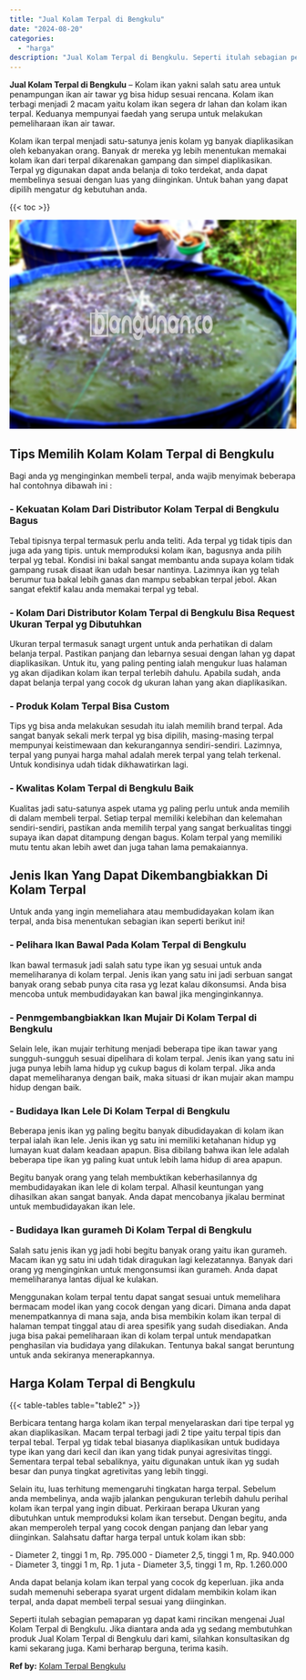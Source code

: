 ```yaml
---
title: "Jual Kolam Terpal di Bengkulu"
date: "2024-08-20"
categories: 
  - "harga"
description: "Jual Kolam Terpal di Bengkulu. Seperti itulah sebagian pemaparan yg dapat kami rincikan mengenai Jual Kolam Terpal di Bengkulu. Jika diantara anda ada yg sed..."
---
```


**Jual Kolam Terpal di Bengkulu** – Kolam ikan yakni salah satu area untuk penampungan ikan air tawar yg bisa hidup sesuai rencana. Kolam ikan terbagi menjadi 2 macam yaitu kolam ikan segera dr lahan dan kolam ikan terpal. Keduanya mempunyai faedah yang serupa untuk melakukan pemeliharaan ikan air tawar.

Kolam ikan terpal menjadi satu-satunya jenis kolam yg banyak diaplikasikan oleh kebanyakan orang. Banyak dr mereka yg lebih menentukan memakai kolam ikan dari terpal dikarenakan gampang dan simpel diaplikasikan. Terpal yg digunakan dapat anda belanja di toko terdekat, anda dapat membelinya sesuai dengan luas yang diinginkan. Untuk bahan yang dapat dipilih mengatur dg kebutuhan anda.

{{< toc >}}

![Jual Kolam Terpal di Bengkulu](/images/jual-kolam-terpal-46.png)

## Tips Memilih Kolam Kolam Terpal di Bengkulu

Bagi anda yg menginginkan membeli terpal, anda wajib menyimak beberapa hal contohnya dibawah ini :

### \- Kekuatan Kolam Dari Distributor Kolam Terpal di Bengkulu Bagus

Tebal tipisnya terpal termasuk perlu anda teliti. Ada terpal yg tidak tipis dan juga ada yang tipis. untuk memproduksi kolam ikan, bagusnya anda pilih terpal yg tebal. Kondisi ini bakal sangat membantu anda supaya kolam tidak gampang rusak disaat ikan udah besar nantinya. Lazimnya ikan yg telah berumur tua bakal lebih ganas dan mampu sebabkan terpal jebol. Akan sangat efektif kalau anda memakai terpal yg tebal.

### \- Kolam Dari Distributor Kolam Terpal di Bengkulu Bisa Request Ukuran Terpal yg Dibutuhkan

Ukuran terpal termasuk sanagt urgent untuk anda perhatikan di dalam belanja terpal. Pastikan panjang dan lebarnya sesuai dengan lahan yg dapat diaplikasikan. Untuk itu, yang paling penting ialah mengukur luas halaman yg akan dijadikan kolam ikan terpal terlebih dahulu. Apabila sudah, anda dapat belanja terpal yang cocok dg ukuran lahan yang akan diaplikasikan.

### \- Produk Kolam Terpal Bisa Custom

Tips yg bisa anda melakukan sesudah itu ialah memilih brand terpal. Ada sangat banyak sekali merk terpal yg bisa dipilih, masing-masing terpal mempunyai keistimewaan dan kekurangannya sendiri-sendiri. Lazimnya, terpal yang punyai harga mahal adalah merek terpal yang telah terkenal. Untuk kondisinya udah tidak dikhawatirkan lagi.

### \- Kwalitas Kolam Terpal di Bengkulu Baik

Kualitas jadi satu-satunya aspek utama yg paling perlu untuk anda memilih di dalam membeli terpal. Setiap terpal memiliki kelebihan dan kelemahan sendiri-sendiri, pastikan anda memilih terpal yang sangat berkualitas tinggi supaya ikan dapat ditampung dengan bagus. Kolam terpal yang memiliki mutu tentu akan lebih awet dan juga tahan lama pemakaiannya.

## Jenis Ikan Yang Dapat Dikembangbiakkan Di Kolam Terpal

Untuk anda yang ingin memeliahara atau membudidayakan kolam ikan terpal, anda bisa menentukan sebagian ikan seperti berikut ini!

### \- Pelihara Ikan Bawal Pada Kolam Terpal di Bengkulu

Ikan bawal termasuk jadi salah satu type ikan yg sesuai untuk anda memeliharanya di kolam terpal. Jenis ikan yang satu ini jadi serbuan sangat banyak orang sebab punya cita rasa yg lezat kalau dikonsumsi. Anda bisa mencoba untuk membudidayakan kan bawal jika menginginkannya.

### \- Penmgembangbiakkan Ikan Mujair Di Kolam Terpal di Bengkulu

Selain lele, ikan mujair terhitung menjadi beberapa tipe ikan tawar yang sungguh-sungguh sesuai dipelihara di kolam terpal. Jenis ikan yang satu ini juga punya lebih lama hidup yg cukup bagus di kolam terpal. Jika anda dapat memeliharanya dengan baik, maka situasi dr ikan mujair akan mampu hidup dengan baik.

### \- Budidaya Ikan Lele Di Kolam Terpal di Bengkulu

Beberapa jenis ikan yg paling begitu banyak dibudidayakan di kolam ikan terpal ialah ikan lele. Jenis ikan yg satu ini memiliki ketahanan hidup yg lumayan kuat dalam keadaan apapun. Bisa dibilang bahwa ikan lele adalah beberapa tipe ikan yg paling kuat untuk lebih lama hidup di area apapun.

Begitu banyak orang yang telah membuktikan keberhasilannya dg membudidayakan ikan lele di kolam terpal. Alhasil keuntungan yang dihasilkan akan sangat banyak. Anda dapat mencobanya jikalau berminat untuk membudidayakan ikan lele.

### \- Budidaya Ikan gurameh Di Kolam Terpal di Bengkulu

Salah satu jenis ikan yg jadi hobi begitu banyak orang yaitu ikan gurameh. Macam ikan yg satu ini udah tidak diragukan lagi kelezatannya. Banyak dari orang yg menginginkan untuk mengonsumsi ikan gurameh. Anda dapat memeliharanya lantas dijual ke kulakan.

Menggunakan kolam terpal tentu dapat sangat sesuai untuk memelihara bermacam model ikan yang cocok dengan yang dicari. Dimana anda dapat menempatkannya di mana saja, anda bisa membikin kolam ikan terpal di halaman tempat tinggal atau di area spesifik yang sudah disediakan. Anda juga bisa pakai pemeliharaan ikan di kolam terpal untuk mendapatkan penghasilan via budidaya yang dilakukan. Tentunya bakal sangat beruntung untuk anda sekiranya menerapkannya.

## Harga Kolam Terpal di Bengkulu

{{< table-tables table="table2" >}}

Berbicara tentang harga kolam ikan terpal menyelaraskan dari tipe terpal yg akan diaplikasikan. Macam terpal terbagi jadi 2 tipe yaitu terpal tipis dan terpal tebal. Terpal yg tidak tebal biasanya diaplikasikan untuk budidaya type ikan yang dari kecil dan ikan yang tidak punyai agresivitas tinggi. Sementara terpal tebal sebaliknya, yaitu digunakan untuk ikan yg sudah besar dan punya tingkat agretivitas yang lebih tinggi.

Selain itu, luas terhitung memengaruhi tingkatan harga terpal. Sebelum anda membelinya, anda wajib jalankan pengukuran terlebih dahulu perihal kolam ikan terpal yang ingin dibuat. Perkiraan berapa Ukuran yang dibutuhkan untuk memproduksi kolam ikan tersebut. Dengan begitu, anda akan memperoleh terpal yang cocok dengan panjang dan lebar yang diinginkan. Salahsatu daftar harga terpal untuk kolam ikan sbb:

\- Diameter 2, tinggi 1 m, Rp. 795.000 - Diameter 2,5, tinggi 1 m, Rp. 940.000 - Diameter 3, tinggi 1 m, Rp. 1 juta - Diameter 3,5, tinggi 1 m, Rp. 1.260.000

Anda dapat belanja kolam ikan terpal yang cocok dg keperluan. jika anda sudah memenuhi seberapa syarat urgent didalam membikin kolam ikan terpal, anda dapat membeli terpal sesuai yang diinginkan.

Seperti itulah sebagian pemaparan yg dapat kami rincikan mengenai Jual Kolam Terpal di Bengkulu. Jika diantara anda ada yg sedang membutuhkan produk Jual Kolam Terpal di Bengkulu dari kami, silahkan konsultasikan dg kami sekarang juga. Kami berharap berguna, terima kasih.

**Ref by:** [Kolam Terpal Bengkulu](https://id.wikipedia.org/wiki/Kolam)
